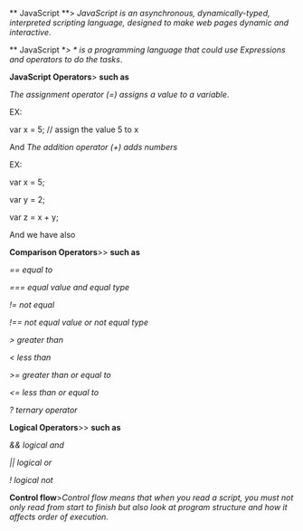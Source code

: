 ** JavaScript **> *JavaScript is an asynchronous, dynamically-typed, interpreted scripting language, designed to make web pages dynamic and interactive*.

** JavaScript **> * is a programming language that could use Expressions and operators to do the tasks*.

**JavaScript Operators**>   **such as**

*The assignment operator (=) assigns a value to a variable*.

EX: 

var x = 5;         // assign the value 5 to x

And *The addition operator (+) adds numbers* 

EX:

var x = 5;

var y = 2;

var z = x + y;

And we have also

**Comparison Operators**>> **such as**

*== 	equal to*

*=== 	equal value and equal type*

*!= 	not equal*

*!== 	not equal value or not equal type*

*> 	greater than*

*< 	less than*

*>= 	 greater than or equal to*

*<= 	less than or equal to*

*? 	ternary operator*

**Logical Operators**>> **such as**

*&& 	logical and*

*|| 	logical or*

*! 	logical not*

**Control flow**>*Control flow means that when you read a script, you must not only read from start to finish but also look at program structure and how it affects order of execution.*